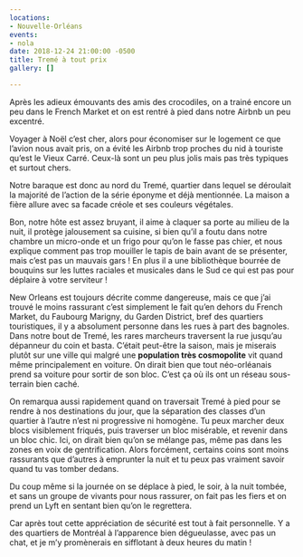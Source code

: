 ```yaml
---
locations:
- Nouvelle-Orléans
events:
- nola
date: 2018-12-24 21:00:00 -0500
title: Tremé à tout prix
gallery: []

---
```

Après les adieux émouvants des amis des crocodiles, on a trainé encore un peu dans le French Market et on est rentré à pied dans notre Airbnb un peu excentré.

Voyager à Noël c’est cher, alors pour économiser sur le logement ce que l’avion nous avait pris, on a évité les Airbnb trop proches du nid à touriste qu’est le Vieux Carré. Ceux-là sont un peu plus jolis mais pas très typiques et surtout chers.

Notre baraque est donc au nord du Tremé, quartier dans lequel se déroulait la majorité de l’action de la série éponyme et déjà mentionnée. La maison a fière allure avec sa facade créole et ses couleurs végétales. 

Bon, notre hôte est assez bruyant, il aime à claquer sa porte au milieu de la nuit, il protège jalousement sa cuisine, si bien qu’il a foutu dans notre chambre un micro-onde et un frigo pour qu’on le fasse pas chier, et nous explique comment pas trop mouiller le tapis de bain avant de se présenter, mais c’est pas un mauvais gars ! En plus il a une bibliothèque bourrée de bouquins sur les luttes raciales et musicales dans le Sud ce qui est pas pour déplaire à votre serviteur !

New Orleans est toujours décrite comme dangereuse, mais ce que j’ai trouvé le moins rassurant c’est simplement le fait qu’en dehors du French Market, du Faubourg Marigny, du Garden District, bref des quartiers touristiques, il y a absolument personne dans les rues à part des bagnoles.
Dans notre bout de Tremé, les rares marcheurs traversent la rue jusqu’au dépanneur du coin et basta. C’était peut-être la saison, mais je miserais plutôt sur une ville qui malgré une __population très cosmopolite__ vit quand même principalement en voiture. On dirait bien que tout néo-orléanais prend sa voiture pour sortir de son bloc. C’est ça où ils ont un réseau sous-terrain bien caché.

On remarqua aussi rapidement quand on traversait Tremé à pied pour se rendre à nos destinations du jour, que la séparation des classes d’un quartier à l’autre n’est ni progressive ni homogène. 
Tu peux marcher deux blocs visiblement friqués, puis traverser un bloc misérable, et revenir dans un bloc chic. Ici, on dirait bien qu’on se mélange pas, même pas dans les zones en voix de gentrification. Alors forcément, certains coins sont moins rassurants que d’autres à emprunter la nuit et tu peux pas vraiment savoir quand tu vas tomber dedans. 

Du coup même si la journée on se déplace à pied, le soir, à la nuit tombée, et sans un groupe de vivants pour nous rassurer, on fait pas les fiers et on prend un Lyft en sentant bien qu’on le regrettera.
 
Car après tout cette appréciation de sécurité est tout à fait personnelle. Y a des quartiers de Montréal à l’apparence bien dégueulasse, avec pas un chat, et je m’y promènerais en sifflotant à deux heures du matin !